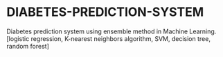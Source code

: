 # DIABETES-PREDICTION-SYSTEM
Diabetes prediction system using ensemble method in Machine Learning. [logistic regression, K-nearest neighbors algorithm, SVM, decision tree, random forest]
